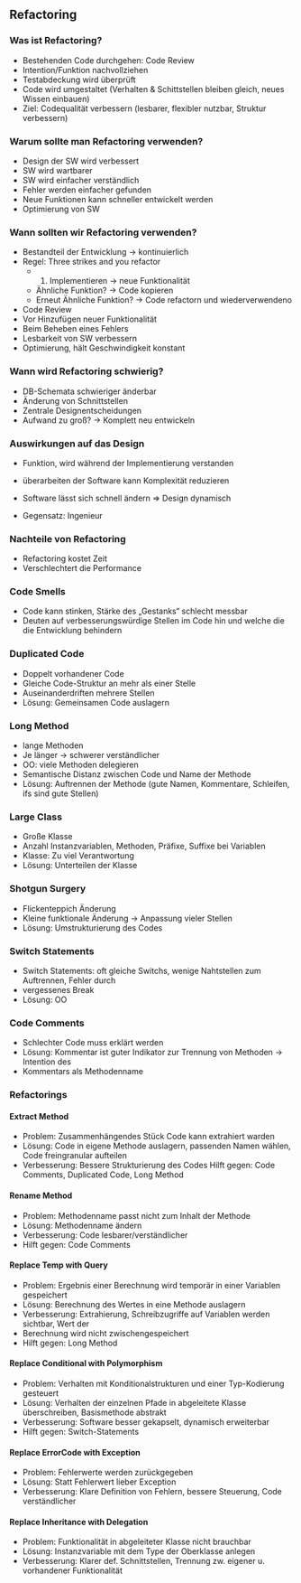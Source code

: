 ## Refactoring
### Was ist Refactoring?
- Bestehenden Code durchgehen: Code Review
- Intention/Funktion nachvollziehen
- Testabdeckung wird überprüft
- Code wird umgestaltet (Verhalten & Schittstellen bleiben gleich, neues Wissen einbauen)
- Ziel: Codequalität verbessern (lesbarer, flexibler nutzbar, Struktur verbessern)
### Warum sollte man Refactoring verwenden?
- Design der SW wird verbessert
- SW wird wartbarer
- SW wird einfacher verständlich
- Fehler werden einfacher gefunden
- Neue Funktionen kann schneller entwickelt werden
- Optimierung von SW

### Wann sollten wir Refactoring verwenden?
- Bestandteil der Entwicklung -> kontinuierlich
- Regel: Three strikes and you refactor
  - 1. Implementieren -> neue Funktionalität
  - Ähnliche Funktion? -> Code kopieren
  - Erneut Ähnliche Funktion? -> Code refactorn und wiederverwendeno
- Code Review
- Vor Hinzufügen neuer Funktionalität
- Beim Beheben eines Fehlers
- Lesbarkeit von SW verbessern
- Optimierung, hält Geschwindigkeit konstant

### Wann wird Refactoring schwierig?
- DB-Schemata schwieriger änderbar
- Änderung von Schnittstellen
- Zentrale Designentscheidungen
- Aufwand zu groß? -> Komplett neu entwickeln
### Auswirkungen auf das Design
- Funktion, wird während der Implementierung verstanden
- überarbeiten der Software kann Komplexität reduzieren
- Software lässt sich schnell ändern => Design dynamisch

- Gegensatz: Ingenieur
### Nachteile von Refactoring
- Refactoring kostet Zeit
- Verschlechtert die Performance
### Code Smells
- Code kann stinken, Stärke des „Gestanks“ schlecht messbar
- Deuten auf verbesserungswürdige Stellen im Code hin und welche die die Entwicklung
behindern
### Duplicated Code
- Doppelt vorhandener Code
- Gleiche Code-Struktur an mehr als einer Stelle
- Auseinanderdriften mehrere Stellen
- Lösung: Gemeinsamen Code auslagern
### Long Method
- lange Methoden
- Je länger -> schwerer verständlicher
- OO: viele Methoden delegieren
- Semantische Distanz zwischen Code und Name der Methode
- Lösung: Auftrennen der Methode (gute Namen, Kommentare, Schleifen, ifs sind gute Stellen)
### Large Class
- Große Klasse
- Anzahl Instanzvariablen, Methoden, Präfixe, Suffixe bei Variablen
- Klasse: Zu viel Verantwortung
- Lösung: Unterteilen der Klasse
### Shotgun Surgery
- Flickenteppich Änderung
- Kleine funktionale Änderung -> Anpassung vieler Stellen
- Lösung: Umstrukturierung des Codes
### Switch Statements
- Switch Statements: oft gleiche Switchs, wenige Nahtstellen zum Auftrennen, Fehler durch
- vergessenes Break
- Lösung: OO

### Code Comments
- Schlechter Code muss erklärt werden
- Lösung: Kommentar ist guter Indikator zur Trennung von Methoden -> Intention des
- Kommentars als Methodenname
### Refactorings
#### Extract Method
- Problem: Zusammenhängendes Stück Code kann extrahiert warden
- Lösung: Code in eigene Methode auslagern, passenden Namen wählen, Code freingranular aufteilen
- Verbesserung: Bessere Strukturierung des Codes
Hilft gegen: Code Comments, Duplicated Code, Long Method
#### Rename Method
- Problem: Methodenname passt nicht zum Inhalt der Methode
- Lösung: Methodenname ändern
- Verbesserung: Code lesbarer/verständlicher
- Hilft gegen: Code Comments
#### Replace Temp with Query
- Problem: Ergebnis einer Berechnung wird temporär in einer Variablen gespeichert
- Lösung: Berechnung des Wertes in eine Methode auslagern
- Verbesserung: Extrahierung, Schreibzugriffe auf Variablen werden sichtbar, Wert der
- Berechnung wird nicht zwischengespeichert
- Hilft gegen: Long Method
#### Replace Conditional with Polymorphism
- Problem: Verhalten mit Konditionalstrukturen und einer Typ-Kodierung gesteuert
- Lösung: Verhalten der einzelnen Pfade in abgeleitete Klasse überschreiben, Basismethode abstrakt
- Verbesserung: Software besser gekapselt, dynamisch erweiterbar
- Hilft gegen: Switch-Statements
#### Replace ErrorCode with Exception
- Problem: Fehlerwerte werden zurückgegeben
- Lösung: Statt Fehlerwert lieber Exception
- Verbesserung: Klare Definition von Fehlern, bessere Steuerung, Code verständlicher
#### Replace Inheritance with Delegation
- Problem: Funktionalität in abgeleiteter Klasse nicht brauchbar
- Lösung: Instanzvariable mit dem Type der Oberklasse anlegen
- Verbesserung: Klarer def. Schnittstellen, Trennung zw. eigener u. vorhandener Funktionalität
